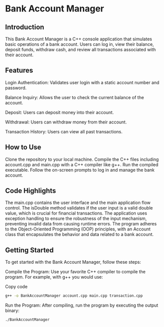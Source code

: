 # Bank Account Manager
## Introduction
This Bank Account Manager is a C++ console application that simulates basic operations of a bank account. Users can log in, view their balance, deposit funds, withdraw cash, and review all transactions associated with their account.

## Features
Login Authentication: Validates user login with a static account number and password.

Balance Inquiry: Allows the user to check the current balance of the account.

Deposit: Users can deposit money into their account.

Withdrawal: Users can withdraw money from their account.

Transaction History: Users can view all past transactions.

## How to Use
Clone the repository to your local machine.
Compile the C++ files including account.cpp and main.cpp with a C++ compiler like g++.
Run the compiled executable.
Follow the on-screen prompts to log in and manage the bank account.

## Code Highlights
The main.cpp contains the user interface and the main application flow control.
The isDouble method validates if the user input is a valid double value, which is crucial for financial transactions.
The application uses exception handling to ensure the robustness of
the input mechanism, preventing invalid data from causing runtime errors.
The program adheres to the Object-Oriented Programming (OOP) principles, with an Account class that encapsulates the behavior and data related to a bank account.

## Getting Started
To get started with the Bank Account Manager, follow these steps:

Compile the Program: Use your favorite C++ compiler to compile the program. For example, with g++ you would use:

Copy code
```bash
g++ -o BankAccountManager account.cpp main.cpp transaction.cpp
```

Run the Program: After compiling, run the program by executing the output binary:

```bash
./BankAccountManager
```
